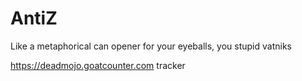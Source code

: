 # AntiZ
Like a metaphorical can opener for your eyeballs, you stupid vatniks

https://deadmojo.goatcounter.com tracker

